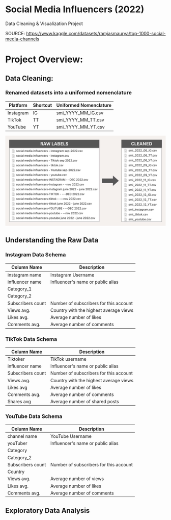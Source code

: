 # Social Media Influencers (2022)
Data Cleaning & Visualization Project

SOURCE: https://www.kaggle.com/datasets/ramjasmaurya/top-1000-social-media-channels

# Project Overview:


## Data Cleaning:

### Renamed datasets into a uniformed nomenclature

| Platform | Shortcut | Uniformed Nomenclature |
|----------|----------|------------------------|
| Instagram | IG | smi_YYYY_MM_IG.csv |
| TikTok | TT | smi_YYYY_MM_TT.csv |
| YouTube | YT | smi_YYYY_MM_YT.csv |

![datasets relabelled](img/cleaned_labels.jpg)

## Understanding the Raw Data

### Instagram Data Schema

|     Column Name    |     Description       |
|---------------------|-----------------------|
| instagram name |   Instagram Username  |
| influencer name | Influencer's name or public alias |
| Category_1 |   |
| Category_2 |   |
| Subscribers count | Number of subscribers for this account  |
| Views avg. |  Country with the highest average views |
| Likes avg. | Average number of likes  |
| Comments avg. |  Average number of comments |

### TikTok Data Schema

|     Column Name    |     Description       |
|---------------------|-----------------------|
| Tiktoker | TikTok username | 
| influencer name | Influencer's name or public alias |
| Subscribers count | Number of subscribers for this account  |
| Views avg. | Country with the highest average views |
| Likes avg | Average number of likes  |
| Comments avg. |  Average number of comments |
| Shares avg | Average number of shared posts |

### YouTube Data Schema

|     Column Name    |     Description       |
|---------------------|-----------------------|
| channel name |   YouTube Username  |
| youTuber | Influencer's name or public alias |
| Category |   |
| Category_2 |   |
| Subscribers count | Number of subscribers for this account  |
| Country |     |
| Views avg. |  Average number of views |
| Likes avg. | Average number of likes  |
| Comments avg. |  Average number of comments |

## Exploratory Data Analysis

